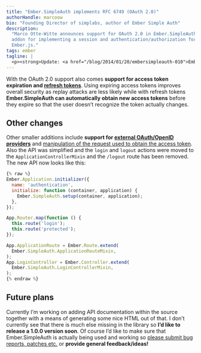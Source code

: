```yaml
---
title: "Ember.SimpleAuth implements RFC 6749 (OAuth 2.0)"
authorHandle: marcoow
bio: "Founding Director of simplabs, author of Ember Simple Auth"
description:
  "Marco Otte-Witte announces support for OAuth 2.0 in Ember.SimpleAuth, the
  addon for implementing a session and authentication/authorization for
  Ember.js."
tags: ember
tagline: |
  <p><strong>Update: <a href="/blog/2014/01/20/embersimpleauth-010">Ember.SimpleAuth 0.1.0 has been released!</a></strong> The information in this is (partially) outdated.</p> <p>With the <a href="https://github.com/mainmatter/ember-simple-auth/releases/tag/0.0.4">release of Ember.SimpleAuth 0.0.4</a> <strong>the library is compliant with OAuth 2.0</strong> - specifically it implements the <em>&quot;Resource Owner Password Credentials Grant Type&quot;</em> as defined in <a href="http://tools.ietf.org/html/rfc6749">RFC 6749</a> (thanks <a href="https://github.com/adamlc">adamlc</a> for the suggestion). While this is only a minor change in terms of functionality and data flow, used headers etc. it makes everyone’s life a lot easier as instead of implementing your own server endpoints you can now utilize <a href="https://github.com/search?q=oauth%20middleware">one of several OAuth 2.0 middlewares that already implement the spec</a>.</p>
---
```


With the OAuth 2.0 support also comes **support for access token expiration and
[refresh tokens](http://tools.ietf.org/html/rfc6749#section-6)**. Using expiring
access tokens improves overall security as replay attacks are less likely while
with refresh tokens **Ember.SimpleAuth can automatically obtain new access
tokens** before they expire so that the user doesn’t recognize the token
actually changes.

## Other changes

Other smaller additions include **support for
[external OAuth/OpenID providers](https://github.com/mainmatter/ember-simple-auth#external-oauthopenid-providers)**
and
[manipulation of the request used to obtain the access token](https://github.com/mainmatter/ember-simple-auth#custom-server-protocols).
Also the API was simplified and the `login` and `logout` actions were moved to
the `ApplicationControllerMixin` and the `/logout` route has been removed. The
new API now looks like this:

```js
{% raw %}
Ember.Application.initializer({
  name: 'authentication',
  initialize: function (container, application) {
    Ember.SimpleAuth.setup(container, application);
  },
});

App.Router.map(function () {
  this.route('login');
  this.route('protected');
});

App.ApplicationRoute = Ember.Route.extend(
  Ember.SimpleAuth.ApplicationRouteMixin,
);
App.LoginController = Ember.Controller.extend(
  Ember.SimpleAuth.LoginControllerMixin,
);
{% endraw %}
```

## Future plans

Currently I’m working on adding API documentation within the source together
with a means of generating some nice HTML out of that. I don’t currently see
that there is much else missing in the library so **I’d like to release a 1.0.0
version soon**. Of course I’d like to make sure that Ember.SimpleAuth is
actually being used and working so
[please submit bug reports, patches etc.](https://github.com/mainmatter/ember-simple-auth)
or **provide general feedback/ideas!**
